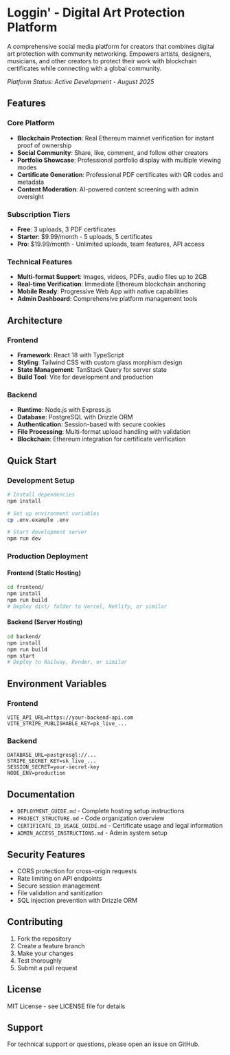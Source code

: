 # Loggin' - Digital Art Protection Platform

A comprehensive social media platform for creators that combines digital art protection with community networking. Empowers artists, designers, musicians, and other creators to protect their work with blockchain certificates while connecting with a global community.

*Platform Status: Active Development - August 2025*

## Features

### Core Platform
- **Blockchain Protection**: Real Ethereum mainnet verification for instant proof of ownership
- **Social Community**: Share, like, comment, and follow other creators
- **Portfolio Showcase**: Professional portfolio display with multiple viewing modes
- **Certificate Generation**: Professional PDF certificates with QR codes and metadata
- **Content Moderation**: AI-powered content screening with admin oversight

### Subscription Tiers
- **Free**: 3 uploads, 3 PDF certificates
- **Starter**: $9.99/month - 5 uploads, 5 certificates
- **Pro**: $19.99/month - Unlimited uploads, team features, API access

### Technical Features
- **Multi-format Support**: Images, videos, PDFs, audio files up to 2GB
- **Real-time Verification**: Immediate Ethereum blockchain anchoring
- **Mobile Ready**: Progressive Web App with native capabilities
- **Admin Dashboard**: Comprehensive platform management tools

## Architecture

### Frontend
- **Framework**: React 18 with TypeScript
- **Styling**: Tailwind CSS with custom glass morphism design
- **State Management**: TanStack Query for server state
- **Build Tool**: Vite for development and production

### Backend
- **Runtime**: Node.js with Express.js
- **Database**: PostgreSQL with Drizzle ORM
- **Authentication**: Session-based with secure cookies
- **File Processing**: Multi-format upload handling with validation
- **Blockchain**: Ethereum integration for certificate verification

## Quick Start

### Development Setup
```bash
# Install dependencies
npm install

# Set up environment variables
cp .env.example .env

# Start development server
npm run dev
```

### Production Deployment

#### Frontend (Static Hosting)
```bash
cd frontend/
npm install
npm run build
# Deploy dist/ folder to Vercel, Netlify, or similar
```

#### Backend (Server Hosting)
```bash
cd backend/
npm install
npm run build
npm start
# Deploy to Railway, Render, or similar
```

## Environment Variables

### Frontend
```env
VITE_API_URL=https://your-backend-api.com
VITE_STRIPE_PUBLISHABLE_KEY=pk_live_...
```

### Backend
```env
DATABASE_URL=postgresql://...
STRIPE_SECRET_KEY=sk_live_...
SESSION_SECRET=your-secret-key
NODE_ENV=production
```

## Documentation

- `DEPLOYMENT_GUIDE.md` - Complete hosting setup instructions
- `PROJECT_STRUCTURE.md` - Code organization overview
- `CERTIFICATE_ID_USAGE_GUIDE.md` - Certificate usage and legal information
- `ADMIN_ACCESS_INSTRUCTIONS.md` - Admin system setup

## Security Features

- CORS protection for cross-origin requests
- Rate limiting on API endpoints
- Secure session management
- File validation and sanitization
- SQL injection prevention with Drizzle ORM

## Contributing

1. Fork the repository
2. Create a feature branch
3. Make your changes
4. Test thoroughly
5. Submit a pull request

## License

MIT License - see LICENSE file for details

## Support

For technical support or questions, please open an issue on GitHub.